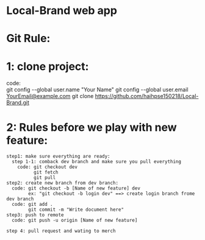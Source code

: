 # Local-Brand web app

# Git Rule:
# 1: clone project:
  code:  
         git config --global user.name "Your Name" 
         git config --global user.email YourEmail@example.com
         git clone https://github.com/haihpse150218/Local-Brand.git
  

# 2: Rules before we play with new feature:
    step1: make sure everything are ready:
      step 1-1: comback dev branch and make sure you pull everything
        code: git checkout dev
              git fetch
              git pull
    step2: create new branch from dev branch:
      code: git checkout -b [Name of new feature] dev 
            ex: "git checkout -b login dev" ==> create login branch frome dev branch
      code: git add .
            git commit -m "Write document here"
    step3: push to remote
      code: git push -u origin [Name of new feature]
      
    step 4: pull request and wating to merch
        
        
    
   
  
  
  

